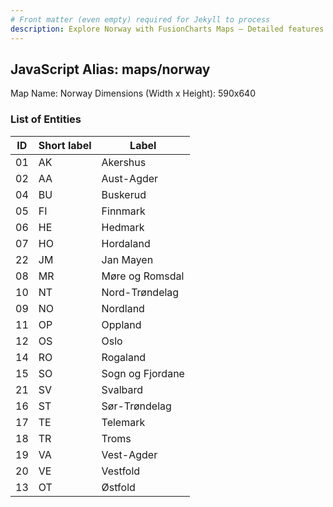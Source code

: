 ```yaml
---
# Front matter (even empty) required for Jekyll to process
description: Explore Norway with FusionCharts Maps – Detailed features for seamless integration. Try now & enhance your data visualization today! 
---
```


## JavaScript Alias: maps/norway

Map Name: Norway
Dimensions (Width x Height): 590x640





### List of Entities

ID | Short label | Label
---|---|---|
01|AK|Akershus
02|AA|Aust-Agder
04|BU|Buskerud
05|FI|Finnmark
06|HE|Hedmark
07|HO|Hordaland
22|JM|Jan Mayen
08|MR|Møre og Romsdal
10|NT|Nord-Trøndelag
09|NO|Nordland
11|OP|Oppland
12|OS|Oslo
14|RO|Rogaland
15|SO|Sogn og Fjordane
21|SV|Svalbard
16|ST|Sør-Trøndelag
17|TE|Telemark
18|TR|Troms
19|VA|Vest-Agder
20|VE|Vestfold
13|OT|Østfold

